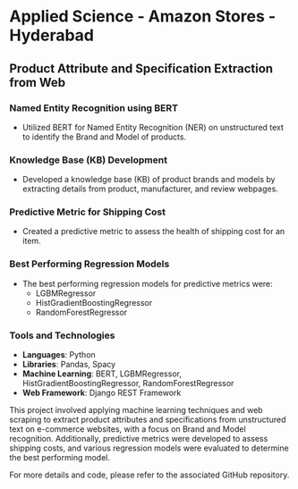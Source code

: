 # Applied Science - Amazon Stores - Hyderabad

## Product Attribute and Specification Extraction from Web

### Named Entity Recognition using BERT

- Utilized BERT for Named Entity Recognition (NER) on unstructured text to identify the Brand and Model of products.

### Knowledge Base (KB) Development

- Developed a knowledge base (KB) of product brands and models by extracting details from product, manufacturer, and review webpages.

### Predictive Metric for Shipping Cost

- Created a predictive metric to assess the health of shipping cost for an item.

### Best Performing Regression Models

- The best performing regression models for predictive metrics were:
  - LGBMRegressor
  - HistGradientBoostingRegressor
  - RandomForestRegressor

### Tools and Technologies

- **Languages**: Python
- **Libraries**: Pandas, Spacy
- **Machine Learning**: BERT, LGBMRegressor, HistGradientBoostingRegressor, RandomForestRegressor
- **Web Framework**: Django REST Framework

This project involved applying machine learning techniques and web scraping to extract product attributes and specifications from unstructured text on e-commerce websites, with a focus on Brand and Model recognition. Additionally, predictive metrics were developed to assess shipping costs, and various regression models were evaluated to determine the best performing model.

For more details and code, please refer to the associated GitHub repository.


